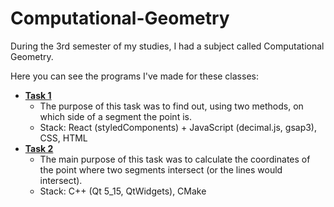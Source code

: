 # Computational-Geometry
During the 3rd semester of my studies, I had a subject called Computational Geometry.

Here you can see the programs I've made for these classes:

- **[Task 1](./Task_1)** 
  - The purpose of this task was to find out, using two methods, on which side of a segment the point is.
  - Stack: React (styledComponents) + JavaScript (decimal.js, gsap3), CSS, HTML
- **[Task 2](./Task_2)**
  - The main purpose of this task was to calculate the coordinates of the point where two segments intersect (or the lines would intersect).
  - Stack: C++ (Qt 5_15, QtWidgets), CMake
